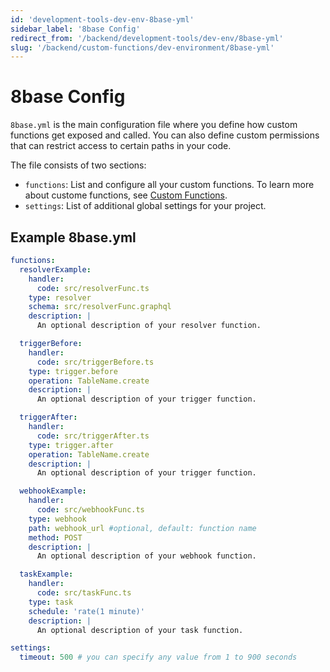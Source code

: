 ```yaml
---
id: 'development-tools-dev-env-8base-yml'
sidebar_label: '8base Config'
redirect_from: '/backend/development-tools/dev-env/8base-yml'
slug: '/backend/custom-functions/dev-environment/8base-yml'
---
```

# 8base Config

`8base.yml` is the main configuration file where you define how custom functions get exposed and called. You can also define custom permissions that can restrict access to certain paths in your code.

The file consists of two sections:

- `functions`: List and configure all your custom functions. To learn more about custome functions, see [Custom Functions](/backend/custom-functions/custom-functions
).
- `settings`: List of additional global settings for your project.

## Example 8base.yml

```yaml
functions:
  resolverExample:
    handler:
      code: src/resolverFunc.ts
    type: resolver
    schema: src/resolverFunc.graphql
    description: |
      An optional description of your resolver function.

  triggerBefore:
    handler:
      code: src/triggerBefore.ts
    type: trigger.before
    operation: TableName.create
    description: |
      An optional description of your trigger function.

  triggerAfter:
    handler:
      code: src/triggerAfter.ts
    type: trigger.after
    operation: TableName.create
    description: |
      An optional description of your trigger function.

  webhookExample:
    handler:
      code: src/webhookFunc.ts
    type: webhook
    path: webhook_url #optional, default: function name
    method: POST
    description: |
      An optional description of your webhook function.

  taskExample:
    handler:
      code: src/taskFunc.ts
    type: task
    schedule: 'rate(1 minute)'
    description: |
      An optional description of your task function.

settings:
  timeout: 500 # you can specify any value from 1 to 900 seconds
```
